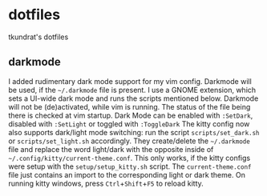 # dotfiles
tkundrat's dotfiles

## darkmode
I added rudimentary dark mode support for my vim config. Darkmode will be used, if the `~/.darkmode` file is present.
I use a GNOME extension, which sets a UI-wide dark mode and runs the scripts mentioned below. Darkmode will not be (de)activated, while vim is running. The status of the file being there is checked at vim startup.
Dark Mode can be enabled with `:SetDark`, disabled with `:SetLight` or toggled with `:ToggleDark`
The kitty config now also supports dark/light mode switching: run the script `scripts/set_dark.sh` or `scripts/set_light.sh` accordingly. They create/delete the `~/.darkmode` file and replace the word light/dark with the opposite inside of `~/.config/kitty/current-theme.conf`. This only works, if the kitty configs were setup with the `setup/setup_kitty.sh` script. The `current-theme.conf` file just contains an import to the corresponding light or dark theme. On running kitty windows, press `Ctrl`+`Shift`+`F5` to reload kitty.
